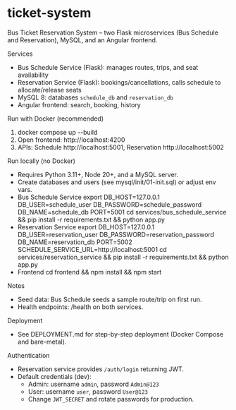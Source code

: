 # ticket-system

Bus Ticket Reservation System – two Flask microservices (Bus Schedule and Reservation), MySQL, and an Angular frontend.

Services
- Bus Schedule Service (Flask): manages routes, trips, and seat availability
- Reservation Service (Flask): bookings/cancellations, calls schedule to allocate/release seats
- MySQL 8: databases `schedule_db` and `reservation_db`
- Angular frontend: search, booking, history

Run with Docker (recommended)
1. docker compose up --build
2. Open frontend: http://localhost:4200
3. APIs: Schedule http://localhost:5001, Reservation http://localhost:5002

Run locally (no Docker)
- Requires Python 3.11+, Node 20+, and a MySQL server.
- Create databases and users (see mysql/init/01-init.sql) or adjust env vars.
- Bus Schedule Service
  export DB_HOST=127.0.0.1 DB_USER=schedule_user DB_PASSWORD=schedule_password DB_NAME=schedule_db PORT=5001
  cd services/bus_schedule_service && pip install -r requirements.txt && python app.py
- Reservation Service
  export DB_HOST=127.0.0.1 DB_USER=reservation_user DB_PASSWORD=reservation_password DB_NAME=reservation_db PORT=5002 SCHEDULE_SERVICE_URL=http://localhost:5001
  cd services/reservation_service && pip install -r requirements.txt && python app.py
- Frontend
  cd frontend && npm install && npm start

Notes
- Seed data: Bus Schedule seeds a sample route/trip on first run.
- Health endpoints: /health on both services.

Deployment
- See DEPLOYMENT.md for step-by-step deployment (Docker Compose and bare-metal).

Authentication
- Reservation service provides `/auth/login` returning JWT.
- Default credentials (dev):
  - Admin: username `admin`, password `Admin@123`
  - User: username `user`, password `User@123`
  - Change `JWT_SECRET` and rotate passwords for production.
